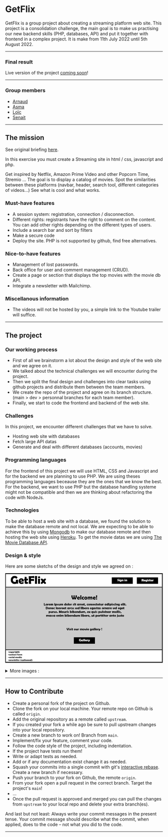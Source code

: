 # GetFlix

GetFlix is a group project about creating a streaming platform web site.
This project is a consolidation challenge, the main goal is to make us practising our new backend skills (PHP, databases, API) and put it together with frontend in a complex project. It is make from 11th July 2022 until 5th August 2022.

---
### Final result

Live version of the project [coming soon](https://swartzflix.herokuapp.com/)!

---
### Group members

- [Arnaud](https://github.com/DalcqArnaud)
- [Asma](https://github.com/asmarighi) 
- [Loïc](https://github.com/loiczeiss)
- [Senait](https://github.com/seninet)

---

## The mission

See original briefing [here](https://github.com/becodeorg/Swartz-6/blob/main/2.The-Hill/2.PHP/GetflixProject.md).

In this exercise you must create a Streaming site in html / css, javascript and php.

Get inspired by Netflix, Amazon Prime Video and other Popcorn Time, Stremio ... The goal is to display a catalog of movies. Spot the similarities between these platforms (navbar, header, search tool, different categories of videos…) See what is cool and what works.

### Must-have features

- A session system: registration, connection / disconnection.
- Different rights: registrants have the right to comment on the content. You can add other rights depending on the different types of users.
- Include a search bar and sort by filters
- Make a secure code
- Deploy the site. PHP is not supported by github, find free alternatives.

### Nice-to-have features

- Management of lost passwords.
- Back office for user and comment management (CRUD).
- Create a page or section that displays the top movies with the movie db API.
- Integrate a newsletter with Mailchimp.

### Miscellanous information

- The videos will not be hosted by you, a simple link to the Youtube trailer will suffice.

---

## The project

### Our working process

- First of all we brainstorm a lot about the design and style of the web site and we agree on it.
- We talked about the technical challenges we will encounter during the project.
- Then we split the final design and challenges into clear tasks using github projects and distribute them between the team members.
- We create the repo of the project and agree on its branch structure. (main > dev > personnal branches for each team member).
- Finally, we start to code the frontend and backend of the web site.

### Challenges

In this project, we encounter different challenges that we have to solve.

- Hosting web site with databases
- Fetch large API datas
- Generate and deal with different databases (accounts, movies)

### Programming languages

For the frontend of this project we will use HTML, CSS and Javascript and for the backend we are planning to use PHP.
We are using theses programming languages beceause they are the ones that we know the best. For the backend, we want to use PHP but the database handling systeme might not be compatible and then we are thinking about refactoring the code with NodeJs.

### Technologies

To be able to host a web site with a database, we found the solution to make the database remote and not local. We are expecting to be able to achieve this by using [Mongodb](https://www.mongodb.com/atlas/database) to make our database remote and then hosting the web site using [Heroku](https://www.heroku.com/). 
To get the movie datas we are using [The Movie Database API](https://developers.themoviedb.org/3/getting-started/introduction).

### Design & style

Here are some sketchs of the design and style we agreed on :

![Home page design](./images/homepage%20design.png)

<details>
<summary>More images :</summary>

![Movies Gallery page design](./images/gallerypage%20design.jpg)

![Home page style](./images/homepage%20style.png)

</details>

---

## How to Contribute 

* Create a personal fork of the project on Github.
* Clone the fork on your local machine. Your remote repo on Github is called `origin`.
* Add the original repository as a remote called `upstream`.
* If you created your fork a while ago be sure to pull upstream changes into your local repository.
* Create a new branch to work on! Branch from `main`.
* Implement/fix your feature, comment your code.
* Follow the code style of the project, including indentation.
* If the project have tests run them!
* Write or adapt tests as needed.
* Add or if any documentation exist change it as needed.
* Squash your commits into a single commit with git's [interactive rebase](https://help.github.com/articles/interactive-rebase). Create a new branch if necessary.
* Push your branch to your fork on Github, the remote `origin`.
* From your fork open a pull request in the correct branch. Target the project's `main`!
* …
* Once the pull request is approved and merged you can pull the changes from `upstream` to your local repo and delete your extra branch(es).

And last but not least: Always write your commit messages in the present tense. Your commit message should describe what the commit, when applied, does to the code – not what you did to the code.

---